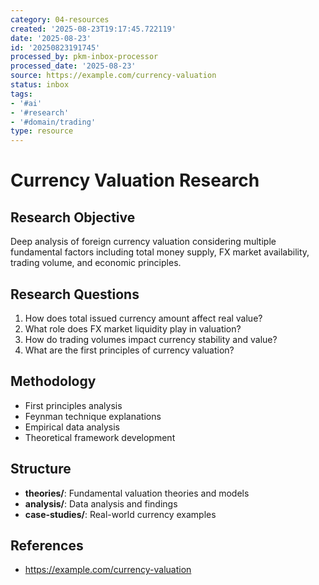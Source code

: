 ```yaml
---
category: 04-resources
created: '2025-08-23T19:17:45.722119'
date: '2025-08-23'
id: '20250823191745'
processed_by: pkm-inbox-processor
processed_date: '2025-08-23'
source: https://example.com/currency-valuation
status: inbox
tags:
- '#ai'
- '#research'
- '#domain/trading'
type: resource
---
```


# Currency Valuation Research

## Research Objective
Deep analysis of foreign currency valuation considering multiple fundamental factors including total money supply, FX market availability, trading volume, and economic principles.

## Research Questions
1. How does total issued currency amount affect real value?
2. What role does FX market liquidity play in valuation?
3. How do trading volumes impact currency stability and value?
4. What are the first principles of currency valuation?

## Methodology
- First principles analysis
- Feynman technique explanations
- Empirical data analysis
- Theoretical framework development

## Structure
- **theories/**: Fundamental valuation theories and models
- **analysis/**: Data analysis and findings
- **case-studies/**: Real-world currency examples

## References
- https://example.com/currency-valuation
